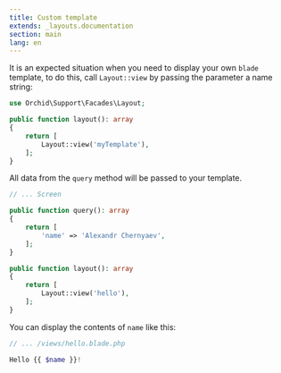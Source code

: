 ```yaml
---
title: Custom template
extends: _layouts.documentation
section: main
lang: en
---
```



It is an expected situation when you need to display your own `blade` template,
to do this, call `Layout::view` by passing the parameter a name string:

```php
use Orchid\Support\Facades\Layout;

public function layout(): array
{
    return [
        Layout::view('myTemplate'),
    ];
}
```

All data from the `query` method will be passed to your template.

```php
// ... Screen

public function query(): array
{
    return [
        'name' => 'Alexandr Chernyaev',
    ];
}

public function layout(): array
{
    return [
        Layout::view('hello'),
    ];
}
```

You can display the contents of `name` like this:

```php
// ... /views/hello.blade.php

Hello {{ $name }}!
```

